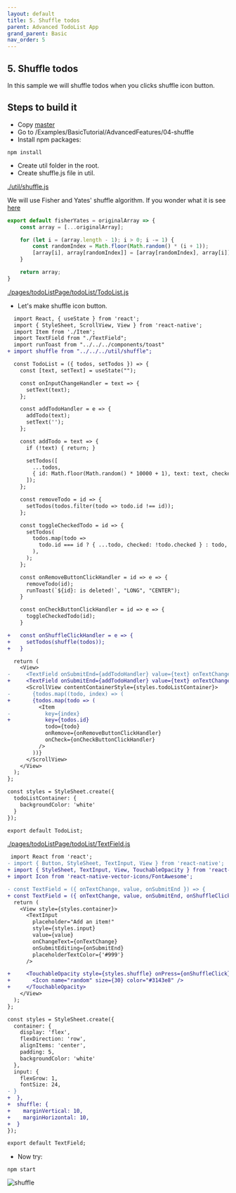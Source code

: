 ```yaml
---
layout: default
title: 5. Shuffle todos
parent: Advanced TodoList App
grand_parent: Basic
nav_order: 5
---
```

## 5. Shuffle todos
In this sample we will shuffle todos when you clicks shuffle icon button.

## Steps to build it
* Copy [master](https://github.com/JeffGuKang/react-native-tutorial)
* Go to /Examples/BasicTutorial/AdvancedFeatures/04-shuffle
* Install npm packages:
```
npm install 
```

* Create util folder in the root.
* Create shuffle.js file in util.

[./util/shuffle.js](https://github.com/JeffGuKang/react-native-tutorial/blob/master/Examples/BasicTutorial/AdvancedFeatures/05-shuffle/util/shuffle.js)

We will use Fisher and Yates' shuffle algorithm.
If you wonder what it is see [here](https://www.youtube.com/watch?v=tLxBwSL3lPQ)
```javascript
export default fisherYates = originalArray => {
    const array = [...originalArray];

    for (let i = (array.length - 1); i > 0; i -= 1) {
        const randomIndex = Math.floor(Math.random() * (i + 1));
        [array[i], array[randomIndex]] = [array[randomIndex], array[i]];
    }

    return array;
} 
```

[./pages/todoListPage/todoList/TodoList.js](https://github.com/JeffGuKang/react-native-tutorial/blob/master/Examples/BasicTutorial/AdvancedFeatures/05-shuffle/pages/todoListPage/todoList/TodoList.js)
* Let's make shuffle icon button.

```diff
  import React, { useState } from 'react';
  import { StyleSheet, ScrollView, View } from 'react-native';
  import Item from './Item';
  import TextField from "./TextField";
  import runToast from "../../../components/toast"
+ import shuffle from "../../../util/shuffle";

  const TodoList = ({ todos, setTodos }) => {
    const [text, setText] = useState("");

    const onInputChangeHandler = text => {
      setText(text);
    };

    const addTodoHandler = e => {
      addTodo(text);
      setText('');
    };

    const addTodo = text => {
      if (!text) { return; }

      setTodos([
        ...todos,
        { id: Math.floor(Math.random() * 10000 + 1), text: text, checked: false },
      ]);
    };

    const removeTodo = id => {
      setTodos(todos.filter(todo => todo.id !== id));
    };

    const toggleCheckedTodo = id => {
      setTodos(
        todos.map(todo =>
          todo.id === id ? { ...todo, checked: !todo.checked } : todo,
        ),
      );
    };

    const onRemoveButtonClickHandler = id => e => {
      removeTodo(id);
      runToast(`${id}: is deleted!`, "LONG", "CENTER");
    }

    const onCheckButtonClickHandler = id => e => {
      toggleCheckedTodo(id);
    }

+   const onShuffleClickHandler = e => {
+     setTodos(shuffle(todos));
+   }

  return (
    <View>
-     <TextField onSubmitEnd={addTodoHandler} value={text} onTextChange={onInputChangeHandler} />
+     <TextField onSubmitEnd={addTodoHandler} value={text} onTextChange={onInputChangeHandler} onShuffleClick={onShuffleClickHandler} />
      <ScrollView contentContainerStyle={styles.todoListContainer}>
-       {todos.map((todo, index) => (
+       {todos.map(todo => (
          <Item
-           key={index}
+           key={todos.id}
            todo={todo}
            onRemove={onRemoveButtonClickHandler}
            onCheck={onCheckButtonClickHandler}
          />
        ))}
      </ScrollView>
    </View>
  );
};

const styles = StyleSheet.create({
  todoListContainer: {
    backgroundColor: 'white'
  }
});

export default TodoList;
```

[./pages/todoListPage/todoList/TextField.js](https://github.com/JeffGuKang/react-native-tutorial/blob/master/Examples/BasicTutorial/AdvancedFeatures/05-shuffle/pages/todoListPage/todoList/TextField.js)
```diff
 import React from 'react';
- import { Button, StyleSheet, TextInput, View } from 'react-native';
+ import { StyleSheet, TextInput, View, TouchableOpacity } from 'react-native';
+ import Icon from 'react-native-vector-icons/FontAwesome';

- const TextField = ({ onTextChange, value, onSubmitEnd }) => {
+ const TextField = ({ onTextChange, value, onSubmitEnd, onShuffleClick }) => {
  return (
    <View style={styles.container}>
      <TextInput
        placeholder="Add an item!"
        style={styles.input}
        value={value}
        onChangeText={onTextChange}
        onSubmitEditing={onSubmitEnd}
        placeholderTextColor={'#999'}
      />

+     <TouchableOpacity style={styles.shuffle} onPress={onShuffleClick}>
+       <Icon name="random" size={30} color="#3143e8" />
+     </TouchableOpacity>
    </View>
  );
};

const styles = StyleSheet.create({
  container: {
    display: 'flex',
    flexDirection: 'row',
    alignItems: 'center',
    padding: 5,
    backgroundColor: 'white'
  },
  input: {
    flexGrow: 1,
    fontSize: 24,
- }
+  },
+  shuffle: {
+    marginVertical: 10,
+    marginHorizontal: 10,
+  }
});

export default TextField;
```

* Now try: 
```
npm start
```

![](../images/shuffle.gif "shuffle")
